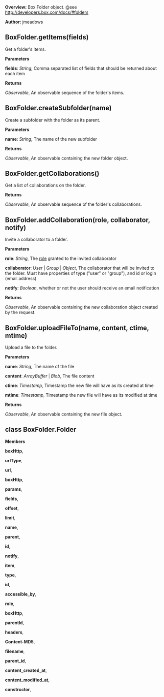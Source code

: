**Overview:** Box Folder object. @see http://developers.box.com/docs/#folders

**Author:** jmeadows

BoxFolder.getItems(fields)
--------------------------
Get a folder's items.

**Parameters**

**fields**:  *String*,  Comma separated list of fields that should be returned about each item

**Returns**

*Observable*,  An observable sequence of the folder's items.

BoxFolder.createSubfolder(name)
-------------------------------
Create a subfolder with the folder as its parent.

**Parameters**

**name**:  *String*,  The name of the new subfolder

**Returns**

*Observable*,  An observable containing the new folder object.

BoxFolder.getCollaborations()
-----------------------------
Get a list of collaborations on the folder.

**Returns**

*Observable*,  An observable sequence of the folder's collaborations.

BoxFolder.addCollaboration(role, collaborator, notify)
------------------------------------------------------
Invite a collaborator to a folder.

**Parameters**

**role**:  *String*,  The [role](https://support.box.com/entries/20366031-what-are-the-different-collaboration-permissions-and-what-access-do-they-provide) granted to the invited collaborator

**collaborator**:  *User* | *Group* | *Object*,  The collaborator that will be invited to the folder.  Must have properties of type ("user" or "group"), and id or login (email address)

**notify**:  *Boolean*,  whether or not the user should receive an email notification

**Returns**

*Observable*,  An observable containing the new collaboration object created by the request.

BoxFolder.uploadFileTo(name, content, ctime, mtime)
---------------------------------------------------
Upload a file to the folder.

**Parameters**

**name**:  *String*,  The name of the file

**content**:  *ArrayBuffer* | *Blob*,  The file content

**ctime**:  *Timestamp*,  Timestamp the new file will have as its created at time

**mtime**:  *Timestamp*,  Timestamp the new file will have as its modified at time

**Returns**

*Observable*,  An observable containing the new file object.

class BoxFolder.Folder
----------------------
**Members**

**boxHttp**,  


**urlType**,  


**url**,  


**boxHttp**,  


**params**,  


**fields**,  


**offset**,  


**limit**,  


**name**,  


**parent**,  


**id**,  


**notify**,  


**item**,  


**type**,  


**id**,  


**accessible_by**,  


**role**,  


**boxHttp**,  


**parentId**,  


**headers**,  


**Content-MD5**,  


**filename**,  


**parent_id**,  


**content_created_at**,  


**content_modified_at**,  


**constructor**,  


